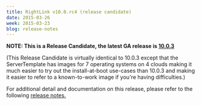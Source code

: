 ```yaml
---
title: RightLink v10.0.rc4 (release candidate)
date: 2015-03-26
week: 2015-03-23
blog: release-notes
---
```


**NOTE: This is a Release Candidate, the latest GA release is [10.0.3](/release-notes/right-link-10/2015/03/31.html)**

(This Release Candidate is virtually identical to 10.0.3 except that the ServerTemplate has images for 7 operating systems on 4 clouds making it much easier to try out the install-at-boot use-cases than 10.0.3 and making it easier to refer to a known-to-work image if you're having difficulties.)

For additional detail and documentation on this release, please refer to the following [release notes.](/rl10/releases/rl10_10.0.rc4_release.html)
